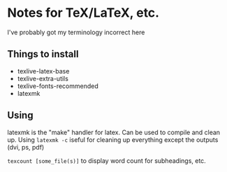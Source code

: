 # Notes for TeX/LaTeX, etc.
I've probably got my terminology incorrect here

## Things to install
- texlive-latex-base
- texlive-extra-utils
- texlive-fonts-recommended
- latexmk

## Using
latexmk is the "make" handler for latex. Can be used to compile and clean up. Using `latexmk -c` iseful for cleaning up everything except the outputs (dvi, ps, pdf)

`texcount [some_file(s)]` to display word count for subheadings, etc.
